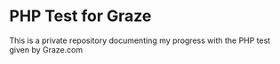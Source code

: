 # PHP Test for Graze

This is a private repository documenting my progress with the PHP test given by Graze.com